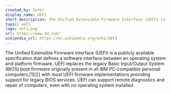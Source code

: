 ```yaml
---
created_by: Intel
display_name: UEFI
short_description: The Unified Extensible Firmware Interface (UEFI) is a publicly available specification that defines a software interface between an operating system and platform firmware.
topic: uefi
logo: uefi.png
url: https://www.4d.com/
wikipedia_url: https://en.wikipedia.org/wiki/UEFI
---
```


The Unified Extensible Firmware Interface (UEFI) is a publicly available specification that defines a software interface between an operating system and platform firmware. UEFI replaces the legacy Basic Input/Output System (BIOS) boot firmware originally present in all IBM PC-compatible personal computers,[1][2] with most UEFI firmware implementations providing support for legacy BIOS services. UEFI can support remote diagnostics and repair of computers, even with no operating system installed.
